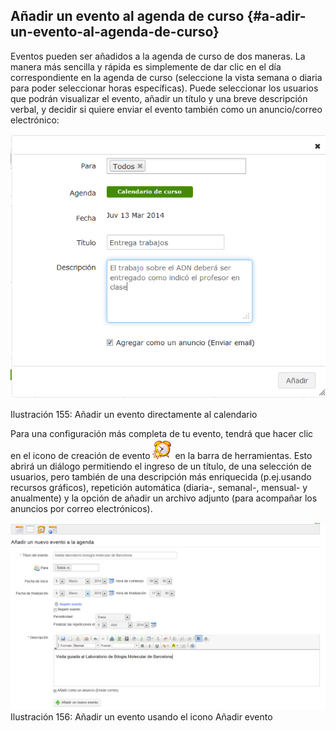 ## Añadir un evento al agenda de curso {#a-adir-un-evento-al-agenda-de-curso}

Eventos pueden ser añadidos a la agenda de curso de dos maneras. La manera más sencilla y rápida es simplemente de dar clic en el día correspondiente en la agenda de curso (seleccione la vista semana o diaria para poder seleccionar horas específicas). Puede seleccionar los usuarios que podrán visualizar el evento, añadir un título y una breve descripción verbal, y decidir si quiere enviar el evento también como un anuncio/correo electrónico:

![](../assets/graficos134.png)

Ilustración 155: Añadir un evento directamente al calendario

Para una configuración más completa de tu evento, tendrá que hacer clic en el icono de creación de evento ![](../assets/graphics262.png) en la barra de herramientas. Esto abrirá un diálogo permitiendo el ingreso de un título, de una selección de usuarios, pero también de una descripción más enriquecida (p.ej.usando recursos gráficos), repetición automática (diaria-, semanal-, mensual- y anualmente) y la opción de añadir un archivo adjunto (para acompañar los anuncios por correo electrónicos).

![](../assets/graficos135.png)Ilustración 156: Añadir un evento usando el icono Añadir evento